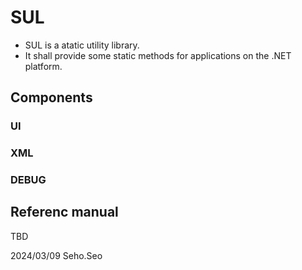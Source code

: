# SUL
- SUL is a atatic utility library.
- It shall provide some static methods for applications on the .NET platform.

## Components
### UI
### XML
### DEBUG

## Referenc manual
TBD

2024/03/09 Seho.Seo
